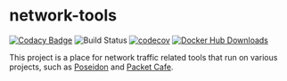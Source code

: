 # network-tools

[![Codacy Badge](https://api.codacy.com/project/badge/Grade/b2860a6454354fb09e6e835dfe8d6163)](https://www.codacy.com/manual/CyberReboot/network-tools?utm_source=github.com&amp;utm_medium=referral&amp;utm_content=CyberReboot/network-tools&amp;utm_campaign=Badge_Grade)
![Build Status](https://github.com/CyberReboot/network-tools/workflows/test/badge.svg)
[![codecov](https://codecov.io/gh/CyberReboot/network-tools/branch/master/graph/badge.svg)](https://codecov.io/gh/CyberReboot/network-tools)
[![Docker Hub Downloads](https://img.shields.io/docker/pulls/cyberreboot/p0f.svg)](https://hub.docker.com/u/cyberreboot)

This project is a place for network traffic related tools that run on various projects, such as [Poseidon](https://github.com/CyberReboot/poseidon) and [Packet Cafe](https://github.com/CyberReboot/packet_cafe).
